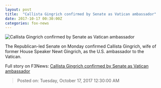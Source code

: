 ```yaml
---
layout: post
title:  "Callista Gingrich confirmed by Senate as Vatican ambassador"
date: 2017-10-17 00:30:00Z
categories: fox-news
---
```


![Callista Gingrich confirmed by Senate as Vatican ambassador](http://a57.foxnews.com/images.foxnews.com/content/fox-news/politics/2017/10/16/callista-gingrich-confirmed-by-senate-as-vatican-ambassador/_jcr_content/article-text/article-par-4/inline_spotlight_ima/image.img.jpg/612/344/1508201213529.jpg?ve=1&tl=1)

The Republican-led Senate on Monday confirmed Callista Gingrich, wife of former House Speaker Newt Gingrich, as the U.S. ambassador to the Vatican.


Full story on F3News: [Callista Gingrich confirmed by Senate as Vatican ambassador](http://www.f3nws.com/n/AbJHJJ)

> Posted on: Tuesday, October 17, 2017 12:30:00 AM
